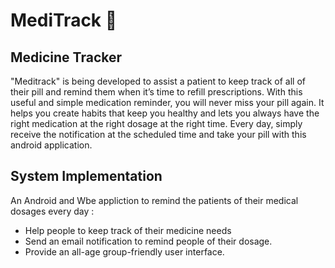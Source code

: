 # MediTrack 💊
## Medicine Tracker 
"Meditrack" is being developed to assist a patient to keep track of all of their pill and remind them when it’s time to refill prescriptions. With this useful and simple medication reminder, you will never miss your pill again. It helps you create habits that keep you healthy and lets you always have the right medication at the right dosage at the right time. Every day, simply receive the notification at the scheduled time and take your pill with this  android application.

## System Implementation 
An Android and Wbe appliction to remind the patients of their medical dosages every day :
- Help people to keep track of their medicine needs
- Send an email notification to remind people of their dosage.
- Provide an all-age group-friendly user interface.
